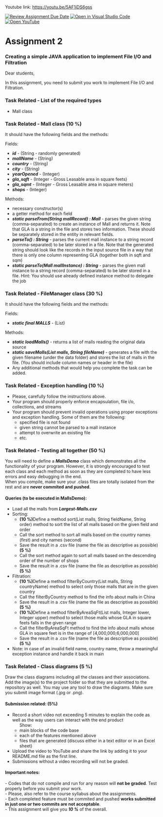 <!-- Here it's -->
Youtube link: https://youtu.be/5AF1iDS6gss
<!-- above -->
[![Review Assignment Due Date](https://classroom.github.com/assets/deadline-readme-button-24ddc0f5d75046c5622901739e7c5dd533143b0c8e959d652212380cedb1ea36.svg)](https://classroom.github.com/a/6xlTtn4z)
[![Open in Visual Studio Code](https://classroom.github.com/assets/open-in-vscode-718a45dd9cf7e7f842a935f5ebbe5719a5e09af4491e668f4dbf3b35d5cca122.svg)](https://classroom.github.com/online_ide?assignment_repo_id=11454834&assignment_repo_type=AssignmentRepo)
[![Open YouTube](https://github.com/WebDevSimplified/YouTube-Design-Clone/blob/master/logo.png)](https://youtu.be/5AF1iDS6gss)
<h1> Assignment 2 </h1>
<h3> Creating a simple JAVA application to implement File I/O and Filtration </h3>

Dear students,

In this assignment, you need to submit you work to implement File I/O and Filtration.

<h3>Task Related - List of the required types</h3>
<ul>
    <li>Mall class</li>
</ul>

<h3>Task Related - Mall class <strong>(10 %)</strong></h3>
<p>It should have the following fields and the methods:</p>
<p>Fields:</p>
<ul>
    <li><strong><em>id</em></strong> - (String - randomly generated)</li>
    <li><strong><em>mallName</em></strong> - (String)</li>
    <li><strong><em>country</em></strong> - (String)</li>
    <li><strong><em>city</em></strong> - (String)</li>
    <li><strong><em>yearOpened</em></strong> - (Integer)</li>
    <li><strong><em>gla_sqft</em></strong> - (Integer - Gross Leasable area in square feets)</li>
    <li><strong><em>gla_sqmt</em></strong> - (Integer - Gross Leasable area in square meters)</li>
    <li><strong><em>shops</em></strong> - (Integer)</li>
</ul>
<p>Methods:</p>
<ul>
    <li>necessary constructor(s)</li>
    <li>a getter method for each field</li>
    <li><strong><em>static parseFrom(String mallRecord) : Mall</em></strong> - parses the given string
        (comma-separated) to create an instance of Mall and returns it. Note that GLA is a string in the file and stores
        two information. These should be separately stored in the entity in relevant fields.</li>
    <li><strong><em>parseTo() : String</em></strong> - parses the current mall instance to a string record
        (comma-separated) to be later stored in a file. Note that the generated string should look like the records in
        the input source file in a way that there is only one column representing GLA (together both in sqft and sqm)
    </li>
    <li><strong><em>static parseTo(Mall mallInstance) : String</em></strong> - parses the given mall instance
        to a string record (comma-separated) to be later stored in a file. Hint: You should use already defined instance
        method to delegate the job</li>
    </li>
</ul>

<h3>Task Related - FileManager class <strong>(30 %)</strong></h3>
<p>It should have the following fields and the methods:</p>
<p>Fields:</p>
<ul>
    <li><strong><em>static final MALLS</em></strong> - (List)</li>
</ul>
<p>Methods:</p>
<ul>
    <li><strong><em>static loadMalls()</em></strong> - returns a list of malls reading the original data source
    </li>
    <li><strong><em>static saveMalls(List<Mall> malls, String fileName)</em></strong> - generates a file with
        the given filename (under the data folder) and stores the list of malls in the file. (You should
        include column names or header in the file)</li>
    <li>Any additional methods that would help you complete the task can be added.</li>
</ul>

<h3>Task Related - Exception handling <strong>(10 %)</strong></h3>
<ul>
    <li>Please, carefully follow the instructions above.</li>
    <li>Your program should properly enforce encapsulation, file i/o, collections, and streams</li>
    <li>Your program should prevent invalid operations using proper exceptions and exception handling. Some of them are
        the following:
        <ul>
            <li>specified file is not found</li>
            <li>given string cannot be parsed to a mall instance</li>
            <li>attempt to overwrite an existing file</li>
            <li>etc.</li>
        </ul>
    </li>
</ul>

<h3>Task Related - Testing all together <strong>(50 %)</strong></h3>
You will need to define a <strong><em>MallsDemo</em></strong> class which demonstrates all the functionality of
your program. However, it is strongly encouraged to test each class and each method as soon as they are completed to
have less errors and easy debugging in the end. <br />
When you compile, make sure your .class files are totally isolated from the rest and are <strong>never commited and
    pushed</strong>.
<h4>Queries (to be executed in MallsDemo):</h4>
<ul>
    <li>Load all the malls from <strong><i>Largest-Malls.csv</i></strong></li>
    <li>
        Sorting:
        <ul>
            <li><strong>(10 %)</strong>Define a method sort(List<Mall> malls, String fieldName, String order)
                    method to sort the list of all malls based on the given field and order</li>
            <li>Call the sort method to sort all malls based on the country names (first) and city names (second)</li>
            <li>Save the result in a .csv file (name the file as descriptive as possible)<strong>(5 %)</strong></li>
            <li>Call the sort method again to sort all malls based on the descending order of the number of shops</li>
            <li>Save the result in a .csv file (name the file as descriptive as possible)<strong>(5 %)</strong></li>
        </ul>
    </li>
    <li>
        Filtration:
        <ul>
            <li><strong>(10 %)</strong>Define a method filterByCountry(List<Mall> malls, String countryName)
                    method to select only those malls that are in the given country</li>
            <li>Call the filterByCountry method to find the info about malls in China</li>
            <li>Save the result in a .csv file (name the file as descriptive as possible)<strong>(5 %)</strong></li>
            <li><strong>(10 %)</strong>Define a method filterByAreaSqFt(List<Mall> malls, Integer lower, Integer
                    upper) method to select those malls whose GLA in square feets falls in the given range </li>
            <li>Call the filterByAreaSqFt method to find the info about malls whose GLA in square feet is in the range
                of [4,000,000;6,000,000] </li>
            <li>Save the result in a .csv file (name the file as descriptive as possible)<strong>(5 %)</strong>
            </li>
        </ul>
    </li>
    <li>Note: in case of an invalid field name, country name, throw a meaningful exception instance and handle it back
        in main</li>
</ul>

<h3>Task Related - Class diagrams <strong>(5 %)</strong></h3>
Draw the class diagrams including all the classes and their associations. Add the image(s) to the project
folder so that they are submitted to the repository as well. You may use any tool to draw the diagrams. Make sure you
submit image format (.jpg or .png).

<h4> Submission related: (5%)</h4>
<ul>
    <li> Record a short video not exceeding 5 minutes to explain the code
        as well as the way users can interact with the end product
        <ul>Show:
            <li> main blocks of the code base</li>
            <li> each of the features mentioned above</li>
            <li> files that are generated (discuss either in a text editor or in an Excel sheet)</li>
        </ul>
    </li>
    <li> Upload the video to YouTube and share the link by adding it to your README.md file as the first line.</li>
    <li> Submissions without a video recording will not be graded.</li>
</ul>

<h4>Important notes:</h4>
- Codes that do not compile and run for any reason will <strong>not be graded</strong>. Test properly before you submit
your work.<br />
- Please, also refer to the course syllabus about the assignments. <br />
- Each completed feature must be commited and pushed <strong>works submitted in just one or two commits are not
    acceptable</strong>. <br />
- This assignment will give you <strong><em>10 %</em></strong> of the overall. <br />